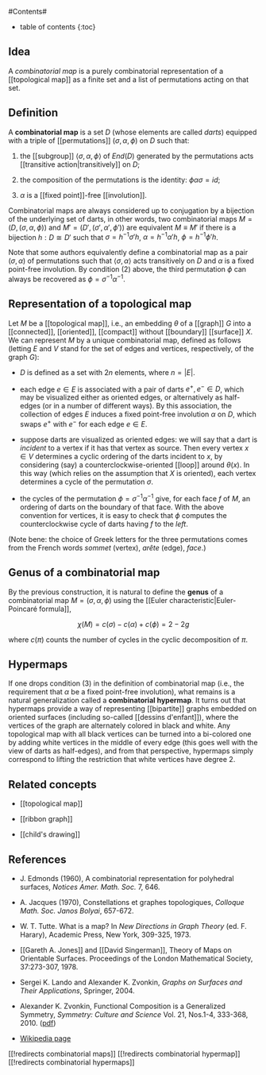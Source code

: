 #Contents#
* table of contents
{:toc}

## Idea

A _combinatorial map_ is a purely combinatorial representation of a [[topological map]] as a finite set and a list of permutations acting on that set.

## Definition

A **combinatorial map** is a set $D$ (whose elements are called _darts_) equipped with a triple of [[permutations]] $(\sigma,\alpha,\phi)$ on $D$ such that:

1. the [[subgroup]] $\langle \sigma,\alpha,\phi\rangle$ of $End(D)$ generated by the permutations acts [[transitive action|transitively]] on $D$;

1. the composition of the permutations is the identity: $\phi\alpha\sigma = id$;

1. $\alpha$ is a [[fixed point]]-free [[involution]].

Combinatorial maps are always considered up to conjugation by a bijection of the underlying set of darts, in other words, two combinatorial maps $M = (D,(\sigma,\alpha,\phi))$ and $M' = (D',(\sigma',\alpha',\phi'))$ are equivalent $M \equiv M'$ if there is a bijection $h : D \cong D'$ such that $\sigma = h^{-1}\sigma' h$, $\alpha = h^{-1}\alpha' h$, $\phi = h^{-1}\phi' h$.

Note that some authors equivalently define a combinatorial map as a pair $(\sigma,\alpha)$ of permutations such that $\langle \sigma,\alpha\rangle$ acts transitively on $D$ and $\alpha$ is a fixed point-free involution.  By condition (2) above, the third permutation $\phi$ can always be recovered as $\phi = \sigma^{-1}\alpha^{-1}$.

## Representation of a topological map

Let $M$ be a [[topological map]], i.e., an embedding $\theta$ of a [[graph]] $G$ into a [[connected]], [[oriented]], [[compact]] without [[boundary]] [[surface]] $X$.  We can represent $M$ by a unique combinatorial map, defined as follows (letting $E$ and $V$ stand for the set of edges and vertices, respectively, of the graph $G$):

* $D$ is defined as a set with $2n$ elements, where $n = |E|$.

* each edge $e \in E$ is associated with a pair of darts $e^+,e^- \in D$, which may be visualized either as oriented edges, or alternatively as half-edges (or in a number of different ways).  By this association, the collection of edges $E$ induces a fixed point-free involution $\alpha$ on $D$, which swaps $e^+$ with $e^-$ for each edge $e \in E$.

* suppose darts are visualized as oriented edges: we will say that a dart is _incident_ to a vertex if it has that vertex as source.  Then every vertex $x\in V$ determines a cyclic ordering of the darts incident to $x$, by considering (say) a counterclockwise-oriented [[loop]] around $\theta(x)$.  In this way (which relies on the assumption that $X$ is oriented), each vertex determines a cycle of the permutation $\sigma$.

* the cycles of the permutation $\phi = \sigma^{-1}\alpha^{-1}$ give, for each face $f$ of $M$, an ordering of darts on the boundary of that face.  With the above convention for vertices, it is easy to check that $\phi$ computes the counterclockwise cycle of darts having $f$ to the _left_.

(Note bene: the choice of Greek letters for the three permutations comes from the French words _sommet_ (vertex), _arête_ (edge), _face_.)

## Genus of a combinatorial map

By the previous construction, it is natural to define the **genus** of a combinatorial map $M = (\sigma,\alpha,\phi)$ using the [[Euler characteristic|Euler-Poincaré formula]],

$$\chi(M) = c(\sigma) - c(\alpha) + c(\phi) = 2-2g$$

where $c(\pi)$ counts the number of cycles in the cyclic decomposition of $\pi$.

## Hypermaps

If one drops condition (3) in the definition of combinatorial map (i.e., the requirement that $\alpha$ be a fixed point-free involution), what remains is a natural generalization called a **combinatorial hypermap**.  It turns out that hypermaps provide a way of representing [[bipartite]] graphs embedded on oriented surfaces (including so-called [[dessins d'enfant]]), where the vertices of the graph are alternately colored in black and white.  Any topological map with all black vertices can be turned into a bi-colored one by adding white vertices in the middle of every edge (this goes well with the view of darts as half-edges), and from that perspective, hypermaps simply correspond to lifting the restriction that white vertices have degree 2.


## Related concepts

* [[topological map]]

* [[ribbon graph]]

* [[child's drawing]]

## References

* J. Edmonds (1960), A combinatorial representation for polyhedral surfaces, _Notices Amer. Math. Soc._ 7, 646.

* A. Jacques (1970), Constellations et graphes topologiques, _Colloque Math. Soc. Janos Bolyai_, 657-672.

* W. T. Tutte. What is a map? In _New Directions in Graph Theory_ (ed. F. Harary), Academic Press, New York, 309-325, 1973.

* [[Gareth A. Jones]] and [[David Singerman]], Theory of Maps on Orientable Surfaces. Proceedings of the London Mathematical Society, 37:273-307, 1978.

* Sergei K. Lando and Alexander K. Zvonkin, _Graphs on Surfaces and Their Applications_, Springer, 2004.

* Alexander K. Zvonkin, Functional Composition is a Generalized Symmetry, _Symmetry: Culture and Science_ Vol. 21, Nos.1-4, 333-368, 2010. ([pdf](https://www.labri.fr/perso/zvonkin/Research/tesselations.pdf))

* [Wikipedia page](https://en.wikipedia.org/wiki/Combinatorial_map)

[[!redirects combinatorial maps]]
[[!redirects combinatorial hypermap]]
[[!redirects combinatorial hypermaps]]
